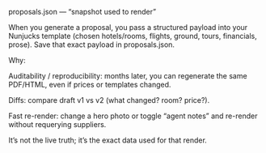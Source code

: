 proposals.json — “snapshot used to render”

When you generate a proposal, you pass a structured payload into your Nunjucks template (chosen hotels/rooms, flights, ground, tours, financials, prose). Save that exact payload in proposals.json.

Why:

Auditability / reproducibility: months later, you can regenerate the same PDF/HTML, even if prices or templates changed.

Diffs: compare draft v1 vs v2 (what changed? room? price?).

Fast re-render: change a hero photo or toggle “agent notes” and re-render without requerying suppliers.

It’s not the live truth; it’s the exact data used for that render.
